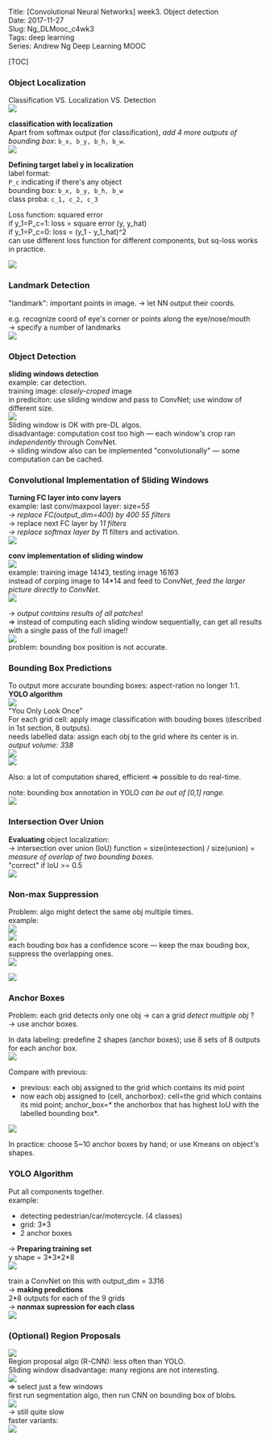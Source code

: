 Title: [Convolutional Neural Networks] week3. Object detection  
Date: 2017-11-27  
Slug:  Ng_DLMooc_c4wk3  
Tags: deep learning  
Series: Andrew Ng Deep Learning MOOC  
  
[TOC]  
  
### Object Localization  
Classification VS. Localization VS. Detection  
![](../images/Ng_DLMooc_c4wk3/pasted_image.png)  
  
**classification with localization**  
Apart from softmax output (for classification), *add 4 more outputs of bounding box*: ``b_x, b_y, b_h, b_w``.  
![](../images/Ng_DLMooc_c4wk3/pasted_image002.png)  
  
**Defining target label y in localization**  
label format:  
``P_c`` indicating if there's any object  
bounding box: ``b_x, b_y, b_h, b_w``  
class proba: ``c_1, c_2, c_3``  
  
Loss function: squared error  
if y_1=P_c=1: loss = square error (y, y_hat)  
if y_1=P_c=0: loss = (y_1 - y_1_hat)^2  
can use different loss function for different components, but sq-loss works in practice.  
	  
![](../images/Ng_DLMooc_c4wk3/pasted_image003.png)  
  
  
### Landmark Detection  
"landmark": important points in image. → let NN output their coords.  
  
e.g. recognize coord of eye's corner or points along the eye/nose/mouth  
→ specify a number of landmarks  
![](../images/Ng_DLMooc_c4wk3/pasted_image005.png)  
  
### Object Detection  
**sliding windows detection**  
example: car detection.  
training image: *closely-croped* image  
in prediciton: use sliding window and pass to ConvNet; use window of different size.  
![](../images/Ng_DLMooc_c4wk3/pasted_image007.png)  
Sliding window is OK with pre-DL algos.  
disadvantage: computation cost too high — each window's crop ran *independently* through ConvNet.  
→ sliding window also can be implemented "convolutionally" — some computation can be cached.  
  
### Convolutional Implementation of Sliding Windows  
**Turning FC layer into conv layers**  
example: last conv/maxpool layer: size=5*5  
→ *replace FC(output_dim=400) by 400 5*5 filters*  
→ replace next FC layer by 1*1 filters  
→ replace softmax layer by 1*1 filters and activation.  
![](../images/Ng_DLMooc_c4wk3/pasted_image008.png)  
  
**conv implementation of sliding window**  
![](../images/Ng_DLMooc_c4wk3/pasted_image009.png)  
example: training image 14*14*3, testing image 16*16*3  
instead of corping image to 14*14 and feed to ConvNet, *feed the larger picture directly to ConvNet*.  
![](../images/Ng_DLMooc_c4wk3/pasted_image010.png)  
  
→ *output contains results of all patches*!  
⇒ instead of computing each sliding window sequentially, can get all results with a single pass of the full image!!  
![](../images/Ng_DLMooc_c4wk3/pasted_image012.png)  
problem: bounding box position is not accurate.  
  
### Bounding Box Predictions  
To output more accurate bounding boxes: aspect-ration no longer 1:1.  
**YOLO algorithm**  
![](../images/Ng_DLMooc_c4wk3/pasted_image013.png)  
"You Only Look Once"  
For each grid cell: apply image classification with bouding boxes (described in 1st section, 8 outputs).  
needs labelled data: assign each obj to the grid where its center is in.  
*output volume: 3*3*8*  
![](../images/Ng_DLMooc_c4wk3/pasted_image014.png)  
![](../images/Ng_DLMooc_c4wk3/pasted_image015.png)  
  
Also: a lot of computation shared, efficient ⇒ possible to do real-time.  
  
note: bounding box annotation in YOLO *can be out of [0,1] range.*  
![](../images/Ng_DLMooc_c4wk3/pasted_image016.png)  
  
### Intersection Over Union  
**Evaluating** object localization:  
→  intersection over union (IoU) function = size(intesection) / size(union) = *measure of overlap of two bounding boxes.*  
"correct" if IoU >= 0.5  
![](../images/Ng_DLMooc_c4wk3/pasted_image017.png)  
  
  
### Non-max Suppression  
Problem: algo might detect the same obj multiple times.  
example:  
![](../images/Ng_DLMooc_c4wk3/pasted_image018.png)  
![](../images/Ng_DLMooc_c4wk3/pasted_image019.png)  
each bouding box has a confidence score — keep the max bouding box, suppress the overlapping ones.  
![](../images/Ng_DLMooc_c4wk3/pasted_image020.png)  
  
![](../images/Ng_DLMooc_c4wk3/pasted_image021.png)  
  
### Anchor Boxes  
Problem: each grid detects only one obj → can a grid *detect multiple obj* ? → use anchor boxes.  
  
In data labeling: predefine 2 shapes (anchor boxes); use 8 sets of 8 outputs for each anchor box.  
![](../images/Ng_DLMooc_c4wk3/pasted_image022.png)  
  
Compare with previous:  
  
* previous: each obj assigned to the grid which contains its mid point  
* now each obj assigned to (cell, anchorbox): cell=the grid which contains its mid point; anchor_box=* the anchorbox that has highest IoU with the labelled bounding box*.  
  
![](../images/Ng_DLMooc_c4wk3/pasted_image023.png)  
  
In practice: choose 5~10 anchor boxes by hand; or use Kmeans on object's shapes.  
  
### YOLO Algorithm  
Put all components together.  
example:  
  
* detecting pedestrian/car/motercycle. (4 classes)  
* grid: 3*3  
* 2 anchor boxes  
  
→ **Preparing training set**  
y shape = 3\*3\*2\*8  
![](../images/Ng_DLMooc_c4wk3/pasted_image024.png)  
  
train a ConvNet on this with output_dim = 3*3*16  
→ **making predictions**  
2*8 outputs for each of the 9 grids  
→ **nonmax supression for each class**  
![](../images/Ng_DLMooc_c4wk3/pasted_image025.png)  
  
### (Optional) Region Proposals  
![](../images/Ng_DLMooc_c4wk3/pasted_image026.png)  
Region proposal algo (R-CNN): less often than YOLO.  
Sliding window disadvantage: many regions are not interesting.  
![](../images/Ng_DLMooc_c4wk3/pasted_image027.png)  
⇒ select just a few windows  
first run segmentation algo, then run CNN on bounding box of blobs.  
![](../images/Ng_DLMooc_c4wk3/pasted_image028.png)  
→ still quite slow  
faster variants:  
![](../images/Ng_DLMooc_c4wk3/pasted_image029.png)  
  
